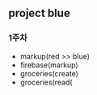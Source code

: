 ## project blue

### 1주차
* markup(red >> blue)
* firebase(markup)
* groceries(create)
* groceries(read(
